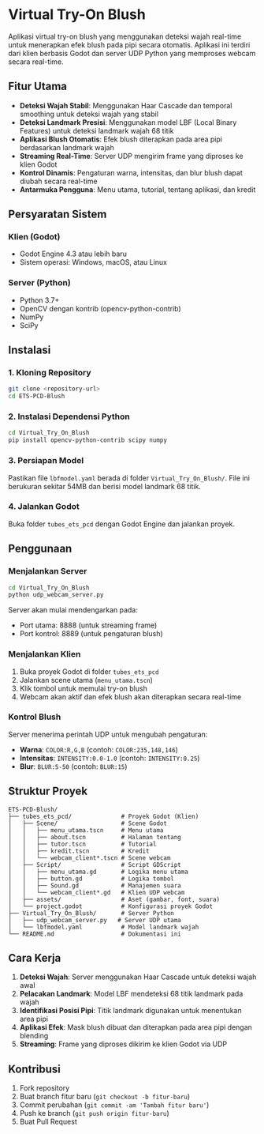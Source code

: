 # Virtual Try-On Blush

Aplikasi virtual try-on blush yang menggunakan deteksi wajah real-time untuk menerapkan efek blush pada pipi secara otomatis. Aplikasi ini terdiri dari klien berbasis Godot dan server UDP Python yang memproses webcam secara real-time.

## Fitur Utama

- **Deteksi Wajah Stabil**: Menggunakan Haar Cascade dan temporal smoothing untuk deteksi wajah yang stabil
- **Deteksi Landmark Presisi**: Menggunakan model LBF (Local Binary Features) untuk deteksi landmark wajah 68 titik
- **Aplikasi Blush Otomatis**: Efek blush diterapkan pada area pipi berdasarkan landmark wajah
- **Streaming Real-Time**: Server UDP mengirim frame yang diproses ke klien Godot
- **Kontrol Dinamis**: Pengaturan warna, intensitas, dan blur blush dapat diubah secara real-time
- **Antarmuka Pengguna**: Menu utama, tutorial, tentang aplikasi, dan kredit

## Persyaratan Sistem

### Klien (Godot)
- Godot Engine 4.3 atau lebih baru
- Sistem operasi: Windows, macOS, atau Linux

### Server (Python)
- Python 3.7+
- OpenCV dengan kontrib (opencv-python-contrib)
- NumPy
- SciPy

## Instalasi

### 1. Kloning Repository
```bash
git clone <repository-url>
cd ETS-PCD-Blush
```

### 2. Instalasi Dependensi Python
```bash
cd Virtual_Try_On_Blush
pip install opencv-python-contrib scipy numpy
```

### 3. Persiapan Model
Pastikan file `lbfmodel.yaml` berada di folder `Virtual_Try_On_Blush/`. File ini berukuran sekitar 54MB dan berisi model landmark 68 titik.

### 4. Jalankan Godot
Buka folder `tubes_ets_pcd` dengan Godot Engine dan jalankan proyek.

## Penggunaan

### Menjalankan Server
```bash
cd Virtual_Try_On_Blush
python udp_webcam_server.py
```

Server akan mulai mendengarkan pada:
- Port utama: 8888 (untuk streaming frame)
- Port kontrol: 8889 (untuk pengaturan blush)

### Menjalankan Klien
1. Buka proyek Godot di folder `tubes_ets_pcd`
2. Jalankan scene utama (`menu_utama.tscn`)
3. Klik tombol untuk memulai try-on blush
4. Webcam akan aktif dan efek blush akan diterapkan secara real-time

### Kontrol Blush
Server menerima perintah UDP untuk mengubah pengaturan:
- **Warna**: `COLOR:R,G,B` (contoh: `COLOR:235,148,146`)
- **Intensitas**: `INTENSITY:0.0-1.0` (contoh: `INTENSITY:0.25`)
- **Blur**: `BLUR:5-50` (contoh: `BLUR:15`)

## Struktur Proyek

```
ETS-PCD-Blush/
├── tubes_ets_pcd/              # Proyek Godot (Klien)
│   ├── Scene/                  # Scene Godot
│   │   ├── menu_utama.tscn     # Menu utama
│   │   ├── about.tscn          # Halaman tentang
│   │   ├── tutor.tscn          # Tutorial
│   │   ├── kredit.tscn         # Kredit
│   │   └── webcam_client*.tscn # Scene webcam
│   ├── Script/                 # Script GDScript
│   │   ├── menu_utama.gd       # Logika menu utama
│   │   ├── button.gd           # Logika tombol
│   │   ├── Sound.gd            # Manajemen suara
│   │   └── webcam_client*.gd   # Klien UDP webcam
│   ├── assets/                 # Aset (gambar, font, suara)
│   └── project.godot           # Konfigurasi proyek Godot
├── Virtual_Try_On_Blush/       # Server Python
│   ├── udp_webcam_server.py   # Server UDP utama
│   └── lbfmodel.yaml           # Model landmark wajah
└── README.md                   # Dokumentasi ini
```

## Cara Kerja

1. **Deteksi Wajah**: Server menggunakan Haar Cascade untuk deteksi wajah awal
2. **Pelacakan Landmark**: Model LBF mendeteksi 68 titik landmark pada wajah
3. **Identifikasi Posisi Pipi**: Titik landmark digunakan untuk menentukan area pipi
4. **Aplikasi Efek**: Mask blush dibuat dan diterapkan pada area pipi dengan blending
5. **Streaming**: Frame yang diproses dikirim ke klien Godot via UDP

## Kontribusi

1. Fork repository
2. Buat branch fitur baru (`git checkout -b fitur-baru`)
3. Commit perubahan (`git commit -am 'Tambah fitur baru'`)
4. Push ke branch (`git push origin fitur-baru`)
5. Buat Pull Request
